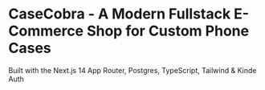 # CaseCobra - A Modern Fullstack E-Commerce Shop for Custom Phone Cases

Built with the Next.js 14 App Router, Postgres, TypeScript, Tailwind & Kinde Auth
